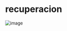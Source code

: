 # recuperacion

![image](https://github.com/samuelc024/recuperacion/assets/142014521/e4a1a038-28f8-421c-ab2e-0986b448e932)
